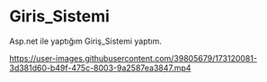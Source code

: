 # Giris_Sistemi
Asp.net ile yaptığım Giriş_Sistemi yaptım.


https://user-images.githubusercontent.com/39805679/173120081-3d381d60-b49f-475c-8003-9a2587ea3847.mp4

